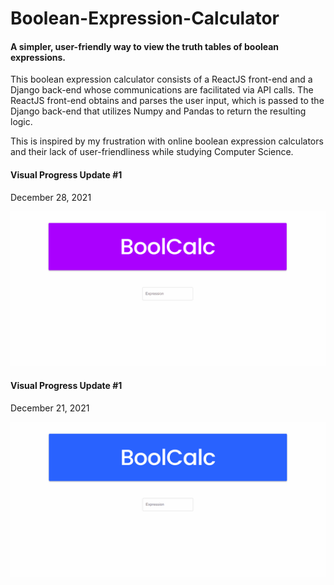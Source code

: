 # Boolean-Expression-Calculator

#### A simpler, user-friendly way to view the truth tables of boolean expressions.

This boolean expression calculator consists of a ReactJS front-end and a Django back-end whose communications are facilitated via API calls. The ReactJS front-end obtains and parses the user input, which is passed to the Django back-end that utilizes Numpy and Pandas to return the resulting logic.

This is inspired by my frustration with online boolean expression calculators and their lack of user-friendliness while studying Computer Science.



#### Visual Progress Update #1
December 28, 2021

![image](https://github.com/BDelapo/Boolean-Expression-Calculator/blob/master/README_GIFS/boolcalc_demo_part2.gif)



#### Visual Progress Update #1
December 21, 2021

![image](https://github.com/BDelapo/Boolean-Expression-Calculator/blob/master/README_GIFS/boolcalc_demo_part1.gif)
